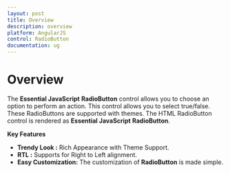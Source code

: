 ```yaml
---
layout: post
title: Overview
description: overview
platform: AngularJS
control: RadioButton
documentation: ug
---
```


# Overview

The **Essential JavaScript** **RadioButton** control allows you to choose an option to perform an action. This control allows you to select true/false. These RadioButtons are supported with themes. The HTML RadioButton control is rendered as **Essential JavaScript** **RadioButton**.

**Key Features**

* **Trendy Look :** Rich Appearance with Theme Support.
* **RTL :** Supports for Right to Left alignment.
* **Easy Customization:** The customization of **RadioButton**  is made simple.



